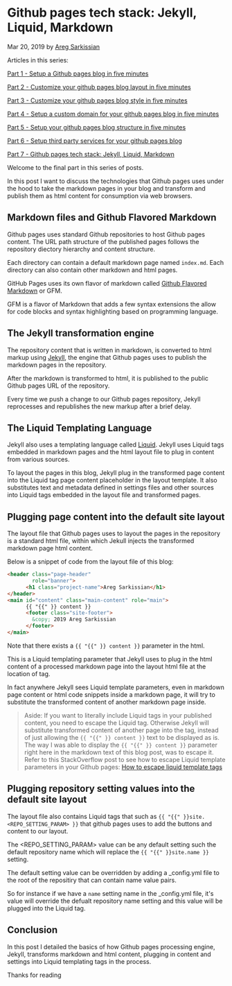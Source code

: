 
# Github pages tech stack: Jekyll, Liquid, Markdown

Mar 20, 2019 by [Areg Sarkissian](https://aregsar.com/about)

Articles in this series:

[Part 1 - Setup a Github pages blog in five minutes](https://aregsar.com/blog/2019/how-to-setup-a-github-pages-blog-in-five-minutes)

[Part 2 - Customize your github pages blog layout in five minutes](https://aregsar.com/blog/2019/how-to-customize-your-github-pages-blog-layout-in-five-minutes)

[Part 3 - Customize your github pages blog style in five minutes](https://aregsar.com/blog/2019/how-to-customize-your-github-pages-blog-style-in-five-minutes)

[Part 4 - Setup a custom domain for your github pages blog in five minutes](https://aregsar.com/blog/2019/how-to-setup-a-custom-domain-for-your-github-pages-blog-in-five-minutes)

[Part 5 - Setup your github pages blog structure in five minutes](https://aregsar.com/blog/2019/how-to-setup-your-github-pages-blog-structure-in-five-minutes)

[Part 6 - Setup third party services for your github pages blog](https://aregsar.com/blog/2019/how-to-setup-third-party-services-for-your-github-pages-blog)

[Part 7 - Github pages tech stack: Jekyll, Liquid, Markdown](https://aregsar.com/blog/2019/github-pages-tech-stack-jekyll-markdown-liquid)

Welcome to the final part in this series of posts.

In this post I want to discuss the technologies that Github pages uses under the hood to take the markdown pages in your blog and transform and publish them as html content for consumption via web browsers.

## Markdown files and Github Flavored Markdown

Github pages uses standard Github repositories to host Github pages content.
The URL path structure of the published pages follows the repository diectory hierarchy and content structure.

Each directory can contain a default markdown page named `index.md`. Each directory can also contain other markdown and html pages.

GitHub Pages uses its own flavor of markdown called [Github Flavored Markdown](https://github.github.com/gfm/) or GFM.

GFM is a flavor of Markdown that adds a few syntax extensions the allow for code blocks and syntax highlighting based on programming language.

## The Jekyll transformation engine

The repository content that is written in markdown, is converted to html markup using [Jekyll](https://jekyllrb.com/), the engine that Github pages uses to publish the markdown pages in the repository.

After the markdown is transformed to html, it is published to the public Github pages URL of the repository.

Every time we push a change to our Github pages repository, Jekyll reprocesses and republishes the new markup after a brief delay.

## The Liquid Templating Language

Jekyll also uses a templating language called [Liquid](https://shopify.github.io/liquid/). Jekyll uses Liquid tags embedded in markdown pages and the html layout file to plug in content from various sources.

To layout the pages in this blog, Jekyll plug in the transformed page content into the Liquid tag page content placeholder in the layout template. It also substitutes text and metadata defined in settings files and other sources into Liquid tags embedded in the layout file and transformed pages.

## Plugging page content into the default site layout

The layout file that Github pages uses to layout the pages in the repository is a standard html file, within which Jekull injects the transformed markdown page html content.

Below is a snippet of code from the layout file of this blog:

```html
<header class="page-header"  
        role="banner">
      <h1 class="project-name">Areg Sarkissian</h1>
</header>
<main id="content" class="main-content" role="main">
      {{ "{{" }} content }}
      <footer class="site-footer">
        &copy; 2019 Areg Sarkissian
      </footer>
</main>
```

Note that there exists a `{{ "{{" }} content }}` parameter in the html.

This is a Liquid templating parameter that Jekyll uses to plug in the html content of a processed markdown page into the layout html file at the location of tag.

In fact anywhere Jekyll sees Liquid template parameters, even in markdown page content or html code snippets inside a markdown page, it will try to substitute the transformed content of another markdown page inside.

> Aside: If you want to literally include Liquid tags in your published content,
you need to escape the Liquid tag. Otherwise Jekyll will substitute transformed content of another page into the tag, instead of just allowing the `{{ "{{" }} content }}` text to be displayed as is.
The way I was able to display the `{{ "{{" }} content }}` parameter right here in the markdown text of this blog post, was to escape it.
Refer to this StackOverflow post to see how to escape Liquid template parameters in your Github pages: [How to escape liquid template tags](https://stackoverflow.com/questions/3426182/how-to-escape-liquid-template-tags)

## Plugging repository setting values into the default site layout

The layout file also contains Liquid tags that such as `{{ "{{" }}site.<REPO_SETTING_PARAM> }}` that github pages uses to add the buttons and content to our layout.

The <REPO_SETTING_PARAM> value can be any default setting such the default repository name which will replace the  `{{ "{{" }}site.name }}` setting.

The default setting value can be overridden by adding a _config.yml file to the root of the repositiry that can contain name value pairs.

So for instance if we have a `name` setting name in the _config.yml file, it's value will override the defualt repository name setting and this value will be plugged into the Liquid tag.

## Conclusion

In this post I detailed the basics of how Github pages processing engine, Jekyll, transforms markdown and html content, plugging in content and settings into Liquid templating tags in the process.

Thanks for reading